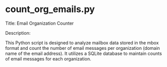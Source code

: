 # count_org_emails.py
Title: Email Organization Counter

Description:

This Python script is designed to analyze mailbox data stored in the mbox format and count the number of email messages per organization (domain name of the email address). It utilizes a SQLite database to maintain counts of email messages for each organization.


